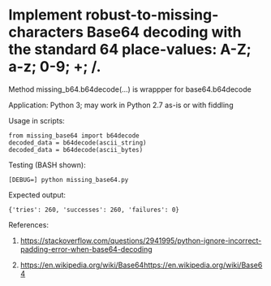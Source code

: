 # Implement robust-to-missing-characters Base64 decoding with the standard 64 place-values: A-Z; a-z; 0-9; +; /.

Method missing_b64.b64decode(...) is wrappper for base64.b64decode

Application:  Python 3; may work in Python 2.7 as-is or with fiddling

Usage in scripts:

    from missing_base64 import b64decode
    decoded_data = b64decode(ascii_string)
    decoded_data = b64decode(ascii_bytes)

Testing (BASH shown):  

    [DEBUG=] python missing_base64.py

Expected output:

    {'tries': 260, 'successes': 260, 'failures': 0}


References:

1) https://stackoverflow.com/questions/2941995/python-ignore-incorrect-padding-error-when-base64-decoding

2) https://en.wikipedia.org/wiki/Base64https://en.wikipedia.org/wiki/Base64
